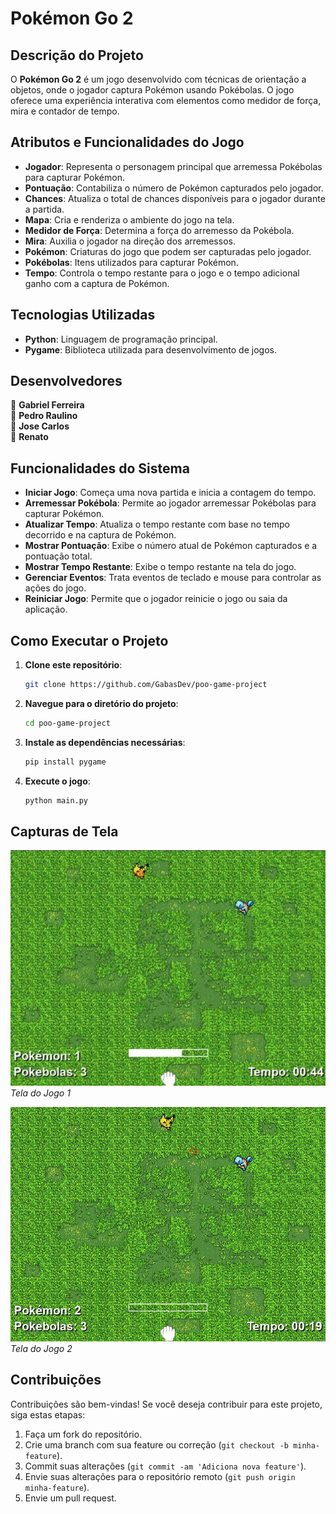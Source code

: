 # Pokémon Go 2

## Descrição do Projeto
O **Pokémon Go 2** é um jogo desenvolvido com técnicas de orientação a objetos, onde o jogador captura Pokémon usando Pokébolas. O jogo oferece uma experiência interativa com elementos como medidor de força, mira e contador de tempo.

## Atributos e Funcionalidades do Jogo
- **Jogador**: Representa o personagem principal que arremessa Pokébolas para capturar Pokémon.
- **Pontuação**: Contabiliza o número de Pokémon capturados pelo jogador.
- **Chances**: Atualiza o total de chances disponíveis para o jogador durante a partida.
- **Mapa**: Cria e renderiza o ambiente do jogo na tela.
- **Medidor de Força**: Determina a força do arremesso da Pokébola.
- **Mira**: Auxilia o jogador na direção dos arremessos.
- **Pokémon**: Criaturas do jogo que podem ser capturadas pelo jogador.
- **Pokébolas**: Itens utilizados para capturar Pokémon.
- **Tempo**: Controla o tempo restante para o jogo e o tempo adicional ganho com a captura de Pokémon.

## Tecnologias Utilizadas
- **Python**: Linguagem de programação principal.
- **Pygame**: Biblioteca utilizada para desenvolvimento de jogos.

## Desenvolvedores
👤 **Gabriel Ferreira**  
👤 **Pedro Raulino**  
👤 **Jose Carlos**  
👤 **Renato**

## Funcionalidades do Sistema
- **Iniciar Jogo**: Começa uma nova partida e inicia a contagem do tempo.
- **Arremessar Pokébola**: Permite ao jogador arremessar Pokébolas para capturar Pokémon.
- **Atualizar Tempo**: Atualiza o tempo restante com base no tempo decorrido e na captura de Pokémon.
- **Mostrar Pontuação**: Exibe o número atual de Pokémon capturados e a pontuação total.
- **Mostrar Tempo Restante**: Exibe o tempo restante na tela do jogo.
- **Gerenciar Eventos**: Trata eventos de teclado e mouse para controlar as ações do jogo.
- **Reiniciar Jogo**: Permite que o jogador reinicie o jogo ou saia da aplicação.

## Como Executar o Projeto
1. **Clone este repositório**:
   ```bash
   git clone https://github.com/GabasDev/poo-game-project
   ```
2. **Navegue para o diretório do projeto**:
   ```bash
   cd poo-game-project
   ```
3. **Instale as dependências necessárias**:
   ```bash
   pip install pygame
   ```
4. **Execute o jogo**:
   ```bash
   python main.py
   ```

## Capturas de Tela

![Tela do Jogo 1](static/imagens/print_game_foca.jpeg)
*Tela do Jogo 1*

![Tela do Jogo 2](static/imagens/print_game.jpeg)
*Tela do Jogo 2*

## Contribuições
Contribuições são bem-vindas! Se você deseja contribuir para este projeto, siga estas etapas:
1. Faça um fork do repositório.
2. Crie uma branch com sua feature ou correção (`git checkout -b minha-feature`).
3. Commit suas alterações (`git commit -am 'Adiciona nova feature'`).
4. Envie suas alterações para o repositório remoto (`git push origin minha-feature`).
5. Envie um pull request.